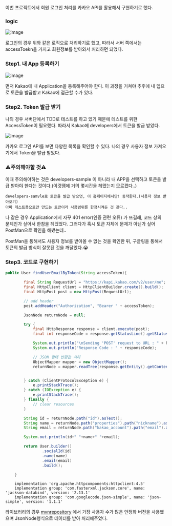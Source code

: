 이번 프로젝트에서 회원 로그인 처리를 카카오 API를 활용해서 구현하기로 했다. 

### logic
![image](https://user-images.githubusercontent.com/53935439/160279216-6e5d7e7a-4852-4ac1-9b82-adc2441f545f.png)

로그인의 경우 위와 같은 로직으로 처리하기로 했고, 따라서 서버 쪽에서는 accessToekn을 가지고 회원정보를 받아와서 처리하면 되었다.

### Step1. 내 App 등록하기

![image](https://user-images.githubusercontent.com/53935439/160279425-63bde0d0-fa98-4f38-8afb-ae8d7d9cf2a4.png)

먼저 Kakao에 내 Application을 등록해주어야 한다. 이 과정을 거쳐야 추후에 내 앱으로 토큰을 발급받고 Kakao에 접근할 수가 있다.

### Step2. Token 발급 받기

나의 경우 서버단에서 TDD로 테스트를 하고 있기 때문에 테스트를 위한 AccessToken이 필요했다. 따라서 Kakao에 developers에서 토큰을 발급 받았다.

![image](https://user-images.githubusercontent.com/53935439/160279404-bf12324b-8398-4638-9f24-025e0a57db76.png)

카카오 로그인 API를 보면 다양한 목록을 확인할 수 있다. 나의 경우 사용자 정보 가져오기에서 Token을 발급 받았다.

### ⚠주의해야할 것⚠

이때 주의해야하는 것은 developers-sample 이 아니라 내 APP을 선택하고 토큰을 발급 받아야 한다는 것이다.(이것땜에 거의 몇시간을 헤맸는지 모르겠다..)

```
developers-samvle로 토큰을 발급 받으면, 이 홈페이지에서만! 동작한다.(사용자 정보 받아오기) 
아마 테스트용으로만 만드는 토큰이라 사용범위를 한정시켜둔 것 같다.. 
```

나 같은 경우 Application에서 자꾸 401 error(인증 관련 오류) 가 뜨길래, 코드 상의 문제인가 싶어서 한참을 헤맸었다.
그러다가 혹시 토큰 자체에 문제가 아닌가 싶어 PostMan으로 확인을 해봤는데..

PostMan을 통해서도 사용자 정보를 받아올 수 없는 것을 확인한 뒤, 구글링을 통해서 토큰의 발급 방식이 잘못된 것을 깨달았다.😭

### Step3. 코드로 구현하기

```java
public User findUserEmailByToken(String accessToken){

        final String RequestUrl = "https://kapi.kakao.com/v2/user/me";
        final HttpClient client = HttpClientBuilder.create().build();
        final HttpPost post = new HttpPost(RequestUrl);

        // add header
        post.addHeader("Authorization", "Bearer " + accessToken);

        JsonNode returnNode = null;

        try {
            final HttpResponse response = client.execute(post);
            final int responseCode = response.getStatusLine().getStatusCode();

            System.out.println("\nSending 'POST' request to URL : " + RequestUrl);
            System.out.println("Response Code : " + responseCode);

            // JSON 형태 반환값 처리
            ObjectMapper mapper = new ObjectMapper();
            returnNode = mapper.readTree(response.getEntity().getContent());


        } catch (ClientProtocolException e) {
            e.printStackTrace();
        } catch (IOException e) {
            e.printStackTrace();
        } finally {
            // clear resources
        }

        String id = returnNode.path("id").asText();
        String name = returnNode.path("properties").path("nickname").asText();
        String email = returnNode.path("kakao_account").path("email").asText();

        System.out.println(id+" "+name+" "+email);

        return User.builder()
                .socialId(id)
                .name(name)
                .email(email)
                .build();

    }
```

```
	implementation 'org.apache.httpcomponents:httpclient:4.5'
	implementation group: 'com.fasterxml.jackson.core', name: 'jackson-databind', version: '2.13.1'
	implementation group: 'com.googlecode.json-simple', name: 'json-simple', version: '1.1.1'
```

라이브러리의 경우 [mvnrepository](https://mvnrepository.com/) 에서 가장 사용자 수가 많은 안정화 버전을 사용했으며
JsonNode형식으로 데이터를 받아 처리해주었다.